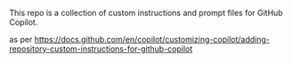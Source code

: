 This repo is a collection of custom instructions and prompt files for GitHub Copilot.

as per https://docs.github.com/en/copilot/customizing-copilot/adding-repository-custom-instructions-for-github-copilot
